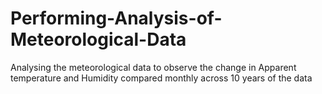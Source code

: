 # Performing-Analysis-of-Meteorological-Data
Analysing the meteorological data to observe the change in  Apparent temperature and Humidity compared monthly  across 10 years of the data
